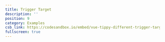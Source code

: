 ```yaml
---
title: Trigger Target
description: ''
position: 9
category: Examples
csb_link: https://codesandbox.io/embed/vue-tippy-different-trigger-target-jssjn?module=/src/App.js&hidenavigation=1&theme=dark
fullscreen: true
---
```


<code-sandbox :src="csb_link"></code-sandbox>
